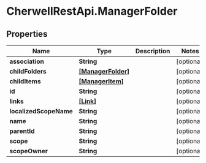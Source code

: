 # CherwellRestApi.ManagerFolder

## Properties
Name | Type | Description | Notes
------------ | ------------- | ------------- | -------------
**association** | **String** |  | [optional] 
**childFolders** | [**[ManagerFolder]**](ManagerFolder.md) |  | [optional] 
**childItems** | [**[ManagerItem]**](ManagerItem.md) |  | [optional] 
**id** | **String** |  | [optional] 
**links** | [**[Link]**](Link.md) |  | [optional] 
**localizedScopeName** | **String** |  | [optional] 
**name** | **String** |  | [optional] 
**parentId** | **String** |  | [optional] 
**scope** | **String** |  | [optional] 
**scopeOwner** | **String** |  | [optional] 



